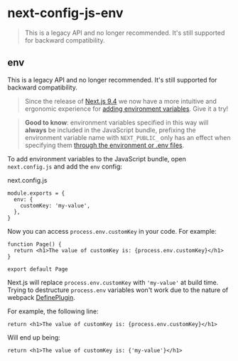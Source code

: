 # next-config-js-env

> This is a legacy API and no longer recommended. It's still supported for backward compatibility.



## env

This is a legacy API and no longer recommended. It's still supported for backward compatibility.

> Since the release of [Next.js 9.4](https://nextjs.org/blog/next-9-4) we now have a more intuitive and ergonomic experience for [adding environment variables](/docs/app/guides/environment-variables). Give it a try!

> **Good to know**: environment variables specified in this way will **always** be included in the JavaScript bundle, prefixing the environment variable name with `NEXT_PUBLIC_` only has an effect when specifying them [through the environment or .env files](/docs/app/guides/environment-variables).

To add environment variables to the JavaScript bundle, open `next.config.js` and add the `env` config:

next.config.js

    module.exports = {
      env: {
        customKey: 'my-value',
      },
    }

Now you can access `process.env.customKey` in your code. For example:

    function Page() {
      return <h1>The value of customKey is: {process.env.customKey}</h1>
    }
     
    export default Page

Next.js will replace `process.env.customKey` with `'my-value'` at build time. Trying to destructure `process.env` variables won't work due to the nature of webpack [DefinePlugin](https://webpack.js.org/plugins/define-plugin/).

For example, the following line:

    return <h1>The value of customKey is: {process.env.customKey}</h1>

Will end up being:

    return <h1>The value of customKey is: {'my-value'}</h1>
